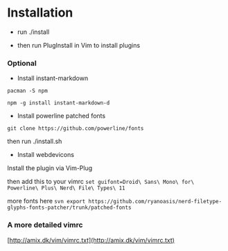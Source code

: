 # Installation

- run ./install

- then run PlugInstall in Vim to install plugins

### Optional

- Install instant-markdown

`pacman -S npm`

`npm -g install instant-markdown-d`

- Install powerline patched fonts

`git clone https://github.com/powerline/fonts`

then run ./install.sh

- Install webdevicons

Install the plugin via Vim-Plug

then add this to your vimrc `set guifont=Droid\ Sans\ Mono\ for\ Powerline\ Plus\ Nerd\ File\ Types\ 11`

more fonts here `svn export https://github.com/ryanoasis/nerd-filetype-glyphs-fonts-patcher/trunk/patched-fonts`

### A more detailed vimrc

[http://amix.dk/vim/vimrc.txt](http://amix.dk/vim/vimrc.txt)
